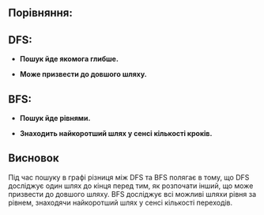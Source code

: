 
## Порівняння:

## DFS:

- **Пошук йде якомога глибше.**

- **Може призвести до довшого шляху.**

## BFS:

- **Пошук йде рівнями.**

- **Знаходить найкоротший шлях у сенсі кількості кроків.**

## Висновок
Під час пошуку в графі різниця між DFS та BFS полягає в тому, що DFS досліджує один шлях до кінця перед тим, як розпочати інший, що може призвести до довшого шляху. BFS досліджує всі можливі шляхи рівня за рівнем, знаходячи найкоротший шлях у сенсі кількості переходів.
